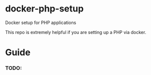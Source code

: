 # docker-php-setup
Docker setup for PHP applications

This repo is extremely helpful if you are setting up a PHP via docker.

# Guide

### TODO:
